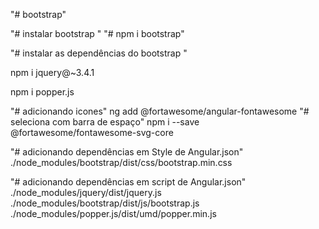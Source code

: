 "# bootstrap" 

"# instalar bootstrap " 
"# npm i bootstrap"

"# instalar as dependências do bootstrap " 

npm i jquery@~3.4.1

npm i popper.js

"# adicionando icones"
 ng add @fortawesome/angular-fontawesome
"# seleciona com barra de espaço"
npm i --save @fortawesome/fontawesome-svg-core

"# adicionando dependências em Style de Angular.json"
./node_modules/bootstrap/dist/css/bootstrap.min.css

"# adicionando dependências em script de Angular.json"
./node_modules/jquery/dist/jquery.js
./node_modules/bootstrap/dist/js/bootstrap.js 
./node_modules/popper.js/dist/umd/popper.min.js
